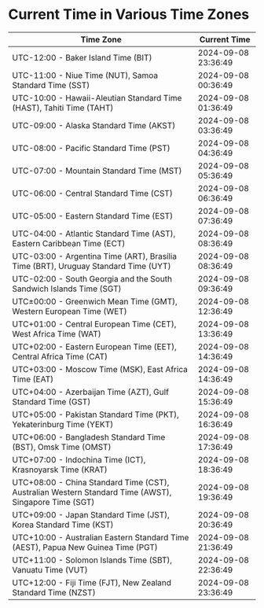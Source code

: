 # Current Time in Various Time Zones

| Time Zone | Current Time |
|-----------|--------------|
| UTC-12:00 - Baker Island Time (BIT) | 2024-09-08 23:36:49 |
| UTC-11:00 - Niue Time (NUT), Samoa Standard Time (SST) | 2024-09-08 00:36:49 |
| UTC-10:00 - Hawaii-Aleutian Standard Time (HAST), Tahiti Time (TAHT) | 2024-09-08 01:36:49 |
| UTC-09:00 - Alaska Standard Time (AKST) | 2024-09-08 03:36:49 |
| UTC-08:00 - Pacific Standard Time (PST) | 2024-09-08 04:36:49 |
| UTC-07:00 - Mountain Standard Time (MST) | 2024-09-08 05:36:49 |
| UTC-06:00 - Central Standard Time (CST) | 2024-09-08 06:36:49 |
| UTC-05:00 - Eastern Standard Time (EST) | 2024-09-08 07:36:49 |
| UTC-04:00 - Atlantic Standard Time (AST), Eastern Caribbean Time (ECT) | 2024-09-08 08:36:49 |
| UTC-03:00 - Argentina Time (ART), Brasília Time (BRT), Uruguay Standard Time (UYT) | 2024-09-08 08:36:49 |
| UTC-02:00 - South Georgia and the South Sandwich Islands Time (SGT) | 2024-09-08 09:36:49 |
| UTC±00:00 - Greenwich Mean Time (GMT), Western European Time (WET) | 2024-09-08 12:36:49 |
| UTC+01:00 - Central European Time (CET), West Africa Time (WAT) | 2024-09-08 13:36:49 |
| UTC+02:00 - Eastern European Time (EET), Central Africa Time (CAT) | 2024-09-08 14:36:49 |
| UTC+03:00 - Moscow Time (MSK), East Africa Time (EAT) | 2024-09-08 14:36:49 |
| UTC+04:00 - Azerbaijan Time (AZT), Gulf Standard Time (GST) | 2024-09-08 15:36:49 |
| UTC+05:00 - Pakistan Standard Time (PKT), Yekaterinburg Time (YEKT) | 2024-09-08 16:36:49 |
| UTC+06:00 - Bangladesh Standard Time (BST), Omsk Time (OMST) | 2024-09-08 17:36:49 |
| UTC+07:00 - Indochina Time (ICT), Krasnoyarsk Time (KRAT) | 2024-09-08 18:36:49 |
| UTC+08:00 - China Standard Time (CST), Australian Western Standard Time (AWST), Singapore Time (SGT) | 2024-09-08 19:36:49 |
| UTC+09:00 - Japan Standard Time (JST), Korea Standard Time (KST) | 2024-09-08 20:36:49 |
| UTC+10:00 - Australian Eastern Standard Time (AEST), Papua New Guinea Time (PGT) | 2024-09-08 21:36:49 |
| UTC+11:00 - Solomon Islands Time (SBT), Vanuatu Time (VUT) | 2024-09-08 22:36:49 |
| UTC+12:00 - Fiji Time (FJT), New Zealand Standard Time (NZST) | 2024-09-08 23:36:49 |
